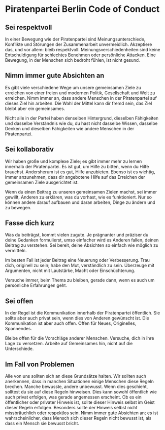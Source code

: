 # Piratenpartei Berlin Code of Conduct

## Sei respektvoll
In einer Bewegung wie der Piratenpartei sind Meinungsunterschiede, Konflikte und Störungen der Zusammenarbeit unvermeidlich. Akzeptiere das, und vor allem: bleib respektvoll. Meinungsverschiedenheiten sind keine Entschuldigung für schlechtes Benehmen oder persönliche Attacken. Eine Bewegung, in der Menschen sich bedroht fühlen, ist nicht gesund.

## Nimm immer gute Absichten an

Es gibt viele verschiedene Wege um unsere gemeinsamen Ziele zu erreichen von einer freien und modernen Politik, Gesellschaft und Welt zu erreichen. Nimm immer an, dass andere Menschen in der Piratenpartei auf dieses Ziel hin arbeiten. Die Wahl der Mittel kann dir fremd sein, das Ziel bleibt aber ein gemeinsames.

Nicht alle in der Partei haben denselben Hintergrund, dieselben Fähigkeiten und dasselbe Verständnis wie du, du hast nicht dasselbe Wissen, dasselbe Denken und dieselben Fähigkeiten wie andere Menschen in der Piratenpartei.

## Sei kollaborativ

Wir haben große und komplexe Ziele; es gibt immer mehr zu lernen innerhalb der Piratenpartei. Es ist gut, um Hilfe zu bitten, wenn du Hilfe brauchst. Andersherum ist es gut, Hilfe anzubieten. Ebenso ist es wichtig, immer anzunehmen, dass dir angebotene Hilfe auf das Erreichen der gemeinsamen Ziele ausgerichtet ist.

Wenn du einen Beitrag zu unseren gemeinsamen Zielen machst, sei immer gewillt, Anderen zu erklären, was du vorhast, wie es funktioniert. Nur so können andere darauf aufbauen und daran arbeiten, Dinge zu ändern und zu bewegen.

## Fasse dich kurz

Was du beiträgst, kommt vielen zugute. Je prägnanter und präziser du deine Gedanken formulierst, umso einfacher wird es Anderen fallen, deinen Beitrag zu verstehen. Sei bereit, deine Absichten so einfach wie möglich zu vermitteln.

Im besten Fall ist jeder Beitrag eine Neuerung oder Verbesserung. Trau dich, originell zu sein; habe den Mut, verständlich zu sein. Überzeuge mit Argumenten, nicht mit Lautstärke, Macht oder Einschüchterung.

Versuche immer, beim Thema zu bleiben, gerade dann, wenn es auch um persönliche Erfahrungen geht.

## Sei offen

In der Regel ist die Kommunikation innerhalb der Piratenpartei öffentlich. Sie sollte aber auch privat sein, wenn dies von Anderen gewünscht ist. Die Kommunikation ist aber auch offen. Offen für Neues, Originelles, Spannendes.

Bleibe offen für die Vorschläge anderer Menschen. Versuche, dich in ihre Lage zu versetzen. Arbeite auf Gemeinsames hin, nicht auf die Unterschiede.

## Im Fall von Problemen

Alle von uns sollten sich an diese Grundsätze halten. Wir sollten auch anerkennen, dass in manchen Situationen einige Menschen diese Regeln brechen. Manche bewusste, andere unbewusst. Wenn dies geschieht, solltest du sie auf diese Regeln hinweisen. Dies kann sowohl öffentlich wie auch privat erfolgen, was gerade angemessen erscheint. Ob es ein öffentlicher oder privater Hinweis ist, sollte dieser Hinweis selbst im Geist dieser Regeln erfolgen. Besonders sollte der Hinweis selbst nicht missbräuchlich oder respektlos sein. Nimm immer gute Absichten an; es ist wahrscheinlicher, dass Mensch sich dieser Regeln nicht bewusst ist, als dass ein Mensch sie bewusst bricht.
